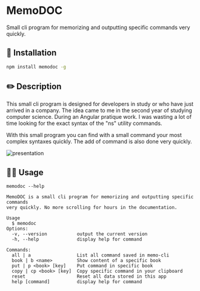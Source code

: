 # MemoDOC
Small cli program for memorizing and outputting specific commands very quickly.

## 🚀 Installation

```bash
npm install memodoc -g
```

## ✏️ Description

This small cli program is designed for developers in study or who have just arrived in a company.
The idea came to me in the second year of studying computer science. During an Angular pratique work.
I was wasting a lot of time looking for the exact syntax of the "ns" utility commands.

With this small program you can find with a small command your most complex syntaxes quickly.
The add of command is also done very quickly.

![presentation](https://thumbmail.nizart.me/projects/memodoc/presentation.gif)

## 🧑‍💻 Usage

```
memodoc --help
```

```
MemoDOC is a small cli program for memorizing and outputting specific commands
very quickly. No more scrolling for hours in the documentation.

Usage
  $ memodoc
Options:
  -v, --version           output the current version
  -h, --help              display help for command

Commands:
  all | a                 List all command saved in memo-cli
  book | b <name>         Show content of a specific book
  put | p <book> [key]    Put command in specific book
  copy | cp <book> [key]  Copy specific command in your clipboard
  reset                   Reset all data stored in this app
  help [command]          display help for command
```

